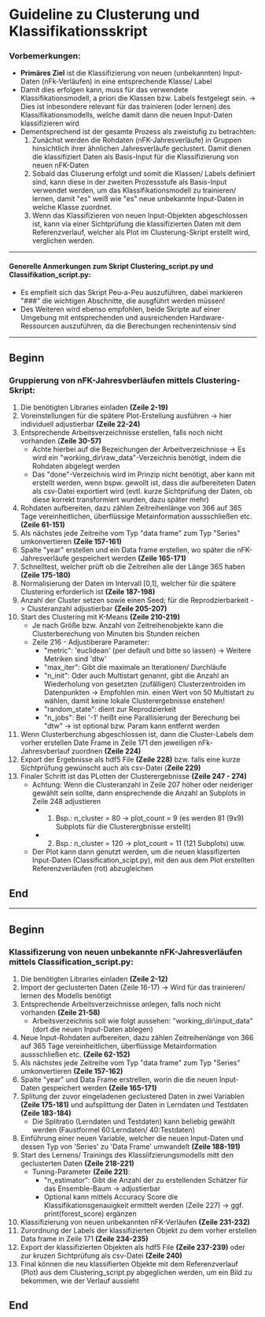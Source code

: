 # Guideline zu Clusterung und Klassifikationsskript

### Vorbemerkungen:

- **Primäres Ziel** ist die Klassifizierung von neuen (unbekannten) Input-Daten (nFk-Verläufen) in eine entsprechende Klasse/ Label
- Damit dies erfolgen kann, muss für das verwendete Klassifikationsmodell, a priori die Klassen bzw. Labels festgelegt sein.
  -> Dies ist inbesondere relevant für das trainieren (oder lernen) des Klassifikationsmodells, welche damit dann die neuen Input-Daten klassifizieren wird
- Dementsprechend ist der gesamte Prozess als zweistufig zu betrachten:
  1. Zunächst werden die Rohdaten (nFK-Jahresverläufe) in Gruppen hinsichtlich ihrer ähnlichen Jahresverläufe geclustert. Damit dienen die klassifiziert Daten als Basis-Input für die Klassifizierung von neuen nFK-Daten 
  2. Sobald das Cluserung erfolgt und somit die Klassen/ Labels definiert sind, kann diese in der zweiten Prozessstufe als Basis-Input verwendet werden, um das Klassifikationsmodell zu trainieren/ lernen, damit "es" weiß wie "es" neue unbekannte Input-Daten in welche Klasse zuordnet.
  3. Wenn das Klassifizieren von neuen Input-Objekten abgeschlossen ist, kann via einer Sichtprüfung die klassifizierten Daten mit dem Referenzverlauf, welcher als Plot im Clusterung-Skript erstellt wird, verglichen werden.


---

#### Generelle Anmerkungen zum Skript Clustering_script.py und Classifikation_script.py: 

- Es empfielt sich das Skript Peu-a-Peu auszuführen, dabei markieren "###" die wichtigen Abschnitte, die ausgführt werden müssen!
- Des Weiteren wird ebenso empfohlen, beide Skripte auf einer Umgebung mit entsprechenden und ausreichenden Hardware-Ressourcen auszuführen, da die Berechungen rechenintensiv sind

---

## Beginn

### Gruppierung von nFK-Jahresvberläufen mittels Clustering-Skript:

1. Die benötigten Libraries einladen **(Zeile 2-19)**
2. Voreinstellungen für die spätere Plot-Erstellung ausführen -> hier individuell adjustierbar **(Zeile 22-24)**
3. Entsprechende Arbeitsverzeichnisse erstellen, falls noch nicht vorhanden (**Zeile 30-57)**
   - Achte hierbei auf die Bezeichungen der Arbeitverzeichnisse -> Es wird ein "working_dir\raw_data"-Verzeichnis benötigt, indem die Rohdaten abgelegt werden
   - Das "done"-Verzeichnis wird im Prinzip nicht benötigt, aber kann mit erstellt werden, wenn bspw. gewollt ist, dass die aufbereiteten Daten als csv-Datei exportiert wird (evtl. kurze Sichtprüfung der Daten, ob diese korrekt transformiert wurden, dazu später mehr)
5. Rohdaten aufbereiten, dazu zählen Zeitreihenlänge von 366 auf 365 Tage vereinheitlichen, überflüssige Metainformation aussschließen etc. **(Zeile 61-151)**
6. Als nächstes jede Zeitreihe vom Typ "data frame" zum Typ "Series" umkonvertieren **(Zeile 157-161)**
7. Spalte "year" erstellen und ein Data frame erstellen, wo später die nFK-Jahresverläufe gespeichert werden **(Zeile 165-171)**
8. Schnelltest, welcher prüft ob die Zeitreihen alle der Länge 365 haben **(Zeile 175-180)**
9. Normalisierung der Daten im Intervall [0,1], welcher für die spätere Clustering erforderlich ist **(Zeile 187-198)**
10. Anzahl der Cluster setzen sowie einen Seed; für die Reprodzierbarkeit -> Clusteranzahl adjustierbar **(Zeile 205-207)**
11. Start des Clustering mit K-Means **(Zeile 210-219)** 
    - Je nach Größe bzw. Anzahl von Zeitreihenobjekte kann die Clusterberechung von Minuten bis Stunden reichen
    - Zeile 216 - Adjustiberare Parameter: 
      - "metric": 'euclidean' (per default und bitte so lassen) -> Weitere Metriken sind 'dtw'
      - "max_iter": Gibt die maximale an Iterationen/ Durchläufe 
      - "n_init": Oder auch Multistart genannt, gibt die Anzahl an Wiederholung von gesetzten (zufälligen) Clusterzentroiden im Datenpunkten -> Empfohlen min. einen Wert von 50 Multistart zu wählen, damit keine lokale Clusterergebnisse enstehen!
      - "random_state": dient zur Reprodzierkeit
      - "n_jobs": Bei '-1' heißt eine Parallisierung der Berechung bei "dtw" -> ist optional bzw. Param kann entfernt werden
12. Wenn Clusterberchung abgeschlossen ist, dann die Cluster-Labels dem vorher erstellen Date Frame in Zeile 171 den jeweiligen nFk-Jahresvberlauf zuordnen **(Zeile 224)**
13. Export der Ergebnisse als hdf5 File **(Zeile 228)** bzw. falls eine kurze Sichtprüfung gewünscht auch als csv-Datei (**Zeile 229)**
14. Finaler Schritt ist das PLotten der Clusterergebnisse **(Zeile 247 - 274)**
    - Achtung: Wenn die Clusteranzahl in Zeile 207 höher oder neideriger gewählt sein sollte, dann ensprechende die Anzahl an Subplots in Zeile 248 adjustieren 
      - 1. Bsp.: n_cluster = 80 -> plot_count = 9 (es werden 81 (9x9) Subplots für die Clusterergbnisse erstellt) 
      - 2. Bsp.: n_cluster = 120 -> plot_count = 11 (121 Subplots) usw.
    - Der Plot kann dann genutzt werden, um die neuen klassifizerten Input-Daten (Classification_scipt.py), mit den aus dem Plot erstellten Referenzverläufen (rot) abzugleichen


## End

---

## Beginn

### Klassifizerung von neuen unbekannte nFK-Jahresverläufen mittels Classification_script.py:

1. Die benötigten Libraries einladen **(Zeile 2-12)**
2. Import der geclusterten Daten (Zeile 16-17) -> Wird für das trainieren/ lernen des Modells benötigt
3. Entsprechende Arbeitsverzeichnisse anlegen, falls noch nicht vorhanden **(Zeile 21-58)**
   - Arbeitsverzeichnis soll wie folgt aussehen: "working_dir\input_data" (dort die neuen Input-Daten ablegen)
5. Neue Input-Rohdaten aufbereiten, dazu zählen Zeitreihenlänge von 366 auf 365 Tage vereinheitlichen, überflüssige Metainformation aussschließen etc. **(Zeile 62-152)**
6. Als nächstes jede Zeitreihe vom Typ "data frame" zum Typ "Series" umkonvertieren **(Zeile 157-162)**
7. Spalte "year"  und Data Frame erstrellen, worin die die neuen Input-Daten gespeichert werden **(Zeile 165-171)**
8. Splitung der zuvor eingeladenen geclustered Daten in zwei Variablen **(Zeile 175-181)** und aufsplittung der Daten in Lerndaten und Testdaten **(Zeile 183-184)**
   - Die Splitratio (Lerndaten und Testdaten) kann beliebig gewählt werden (Faustformel 60:Lerndaten/ 40:Testdaten)
9. Einführung einer neuen Variable, welcher die neuen Input-Daten und dessen Typ von 'Series' zu 'Data Frame' umwandelt **(Zeile 188-191)** 
10. Start des Lernens/ Trainings des Klassiifzierungsmodells mitt den geclusterten Daten **(Zeile 218-221)**
    - Tuning-Parameter **(Zeile 221)**: 
      - "n_estimator": Gibt die Anzahl der zu erstellenden Schätzer für das Ensemble-Baum -> adjustierbar 
      - Optional kann mittels Accuracy Score die Klassifikationsgenauigkeit ermittelt werden (Zeile 227) -> ggf. print(forest_score) ergänzen
11. Klassifizierung von neuen unbekannten nFK-Verläufen **(Zeile 231-232)**
12. Zurordnung der Labels der klassifizierten Objekt zu dem vorher erstellen Data frame in Zeile 171 **(Zeile 234-235)**
13. Export der klassifizierten Objekten als hdf5 File **(Zeile 237-239)** oder zur kruzen Sichtprüfung als csv-Datei **(Zeile 240)** 
14. Final können die neu klassifierten Objekte mit dem Referenzverlauf (Plot) aus dem Clustering_script.py abgeglichen werden, um ein Bild zu bekommen, wie der Verlauf aussieht

## End
